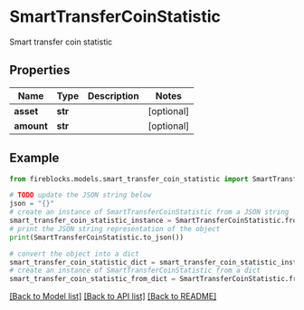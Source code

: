 # SmartTransferCoinStatistic

Smart transfer coin statistic

## Properties

Name | Type | Description | Notes
------------ | ------------- | ------------- | -------------
**asset** | **str** |  | [optional] 
**amount** | **str** |  | [optional] 

## Example

```python
from fireblocks.models.smart_transfer_coin_statistic import SmartTransferCoinStatistic

# TODO update the JSON string below
json = "{}"
# create an instance of SmartTransferCoinStatistic from a JSON string
smart_transfer_coin_statistic_instance = SmartTransferCoinStatistic.from_json(json)
# print the JSON string representation of the object
print(SmartTransferCoinStatistic.to_json())

# convert the object into a dict
smart_transfer_coin_statistic_dict = smart_transfer_coin_statistic_instance.to_dict()
# create an instance of SmartTransferCoinStatistic from a dict
smart_transfer_coin_statistic_from_dict = SmartTransferCoinStatistic.from_dict(smart_transfer_coin_statistic_dict)
```
[[Back to Model list]](../README.md#documentation-for-models) [[Back to API list]](../README.md#documentation-for-api-endpoints) [[Back to README]](../README.md)


